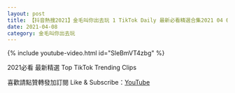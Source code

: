 ```yaml
---
layout: post
title: 【抖音熱搜2021】金毛叫你出去玩 1 TikTok Daily 最新必看精選合集2021 04 08
date: 2021-04-08
category: 金毛叫你出去玩
---
```


{% include youtube-video.html id="SleBmVT4zbg" %}

2021必看 最新精選 Top TikTok Trending Clips

喜歡請點贊轉發加訂閱 Like & Subscribe：[YouTube](https://www.youtube.com/channel/UCAoR7VcanIPd04uEq_GIylA/videos)

